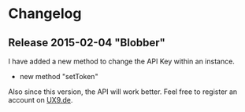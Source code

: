 # Changelog

## Release 2015-02-04 "Blobber"
I have added a new method to change the API Key within an instance.

- new method "setToken"

Also since this version, the API will work better. Feel free to register an account on [UX9.de](http://ux9.de/).

